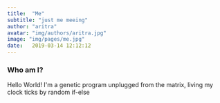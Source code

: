 ```yaml
---
title:  "Me"
subtitle: "just me meeing"
author: "aritra"
avatar: "img/authors/aritra.jpg"
image: "img/pages/me.jpg"
date:   2019-03-14 12:12:12
---
```


### Who am I?

Hello World! I'm a genetic program unplugged from the matrix, living my clock ticks by random if-else
